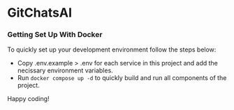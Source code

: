 # GitChatsAI

### Getting Set Up With Docker
To quickly set up your development environment follow the steps below:

- Copy .env.example > .env for each service in this project and add the necissary environment variables.
- Run `docker compose up -d` to quickly build and run all components of the project.

Happy coding!
